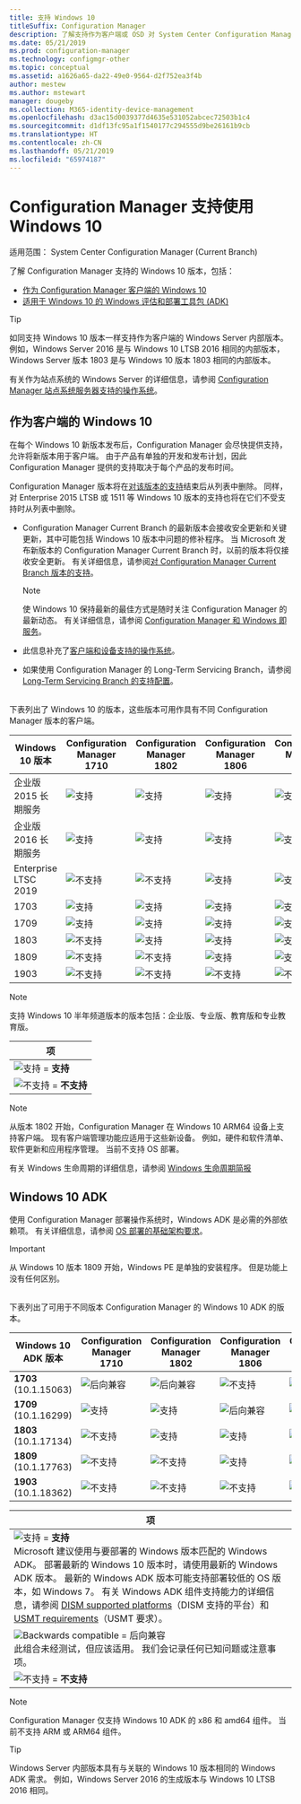 ```yaml
---
title: 支持 Windows 10
titleSuffix: Configuration Manager
description: 了解支持作为客户端或 OSD 对 System Center Configuration Manager 使用的 Windows 10 版本
ms.date: 05/21/2019
ms.prod: configuration-manager
ms.technology: configmgr-other
ms.topic: conceptual
ms.assetid: a1626a65-da22-49e0-9564-d2f752ea3f4b
author: mestew
ms.author: mstewart
manager: dougeby
ms.collection: M365-identity-device-management
ms.openlocfilehash: d3ac15d0039377d4635e531052abcec72503b1c4
ms.sourcegitcommit: d1df13fc95a1f1540177c294555d9be26161b9cb
ms.translationtype: HT
ms.contentlocale: zh-CN
ms.lasthandoff: 05/21/2019
ms.locfileid: "65974187"
---
```

# <a name="support-for-windows-10-in-configuration-manager"></a>Configuration Manager 支持使用 Windows 10  

适用范围：  System Center Configuration Manager (Current Branch)

了解 Configuration Manager 支持的 Windows 10 版本，包括：

- [作为 Configuration Manager 客户端的 Windows 10](#windows-10-as-a-client)
- [适用于 Windows 10 的 Windows 评估和部署工具包 (ADK)](#windows-10-adk)

> [!Tip]
> 如同支持 Windows 10 版本一样支持作为客户端的 Windows Server 内部版本。 例如，Windows Server 2016 是与 Windows 10 LTSB 2016 相同的内部版本，Windows Server 版本 1803 是与 Windows 10 版本 1803 相同的内部版本。
>
> 有关作为站点系统的 Windows Server 的详细信息，请参阅 [Configuration Manager 站点系统服务器支持的操作系统](/sccm/core/plan-design/configs/supported-operating-systems-for-site-system-servers#the-server-core-installation-of-windows-server-version-1803)。



## <a name="windows-10-as-a-client"></a>作为客户端的 Windows 10

在每个 Windows 10 新版本发布后，Configuration Manager 会尽快提供支持，允许将新版本用于客户端。 由于产品有单独的开发和发布计划，因此 Configuration Manager 提供的支持取决于每个产品的发布时间。

Configuration Manager 版本将在[对该版本的支持](/sccm/core/servers/manage/current-branch-versions-supported)结束后从列表中删除。 同样，对 Enterprise 2015 LTSB 或 1511 等 Windows 10 版本的支持也将在它们不受支持时从列表中删除。

- Configuration Manager Current Branch 的最新版本会接收安全更新和关键更新，其中可能包括 Windows 10 版本中问题的修补程序。 当 Microsoft 发布新版本的 Configuration Manager Current Branch 时，以前的版本将仅接收安全更新。 有关详细信息，请参阅[对 Configuration Manager Current Branch 版本的支持](/sccm/core/servers/manage/current-branch-versions-supported)。  

    > [!Note]  
    > 使 Windows 10 保持最新的最佳方式是随时关注 Configuration Manager 的最新动态。 有关详细信息，请参阅 [Configuration Manager 和 Windows 即服务](/sccm/core/understand/configuration-manager-and-windows-as-service)。  

- 此信息补充了[客户端和设备支持的操作系统](/sccm/core/plan-design/configs/supported-operating-systems-for-clients-and-devices)。  

- 如果使用 Configuration Manager 的 Long-Term Servicing Branch，请参阅 [Long-Term Servicing Branch 的支持配置](/sccm/core/understand/supported-configurations-for-ltsb)。  

<br/>
下表列出了 Windows 10 的版本，这些版本可用作具有不同 Configuration Manager 版本的客户端。

| Windows 10 版本 | Configuration Manager 1710 | Configuration Manager 1802 | Configuration Manager 1806 | Configuration Manager 1810 | Configuration Manager 1902 |
|---------------------|-----|-----|-----|-----|-----|
| 企业版 2015 长期服务 <!--10/14/2025-->   | ![支持](media/green_check.png) | ![支持](media/green_check.png) | ![支持](media/green_check.png) | ![支持](media/green_check.png) | ![支持](media/green_check.png) |
| 企业版 2016 长期服务 <!--10/13/2026-->   | ![支持](media/green_check.png) | ![支持](media/green_check.png) | ![支持](media/green_check.png) | ![支持](media/green_check.png) | ![支持](media/green_check.png) |
| Enterprise LTSC 2019 <!--01/09/2029-->   | ![不支持](media/Red_X.png)   | ![不支持](media/Red_X.png)   | ![支持](media/green_check.png) | ![支持](media/green_check.png) | ![支持](media/green_check.png) |
| 1703   <!--10/08/2019-->   | ![支持](media/green_check.png) | ![支持](media/green_check.png) | ![支持](media/green_check.png) | ![支持](media/green_check.png) | ![支持](media/green_check.png) |
| 1709   <!--04/14/2020-->   | ![支持](media/green_check.png) | ![支持](media/green_check.png) | ![支持](media/green_check.png) | ![支持](media/green_check.png) | ![支持](media/green_check.png) |
| 1803   <!--11/10/2020-->   | ![不支持](media/Red_X.png) | ![支持](media/green_check.png) | ![支持](media/green_check.png) | ![支持](media/green_check.png) | ![支持](media/green_check.png) |
| 1809   <!--05/11/2021-->   | ![不支持](media/Red_X.png) | ![不支持](media/Red_X.png) | ![支持](media/green_check.png) | ![支持](media/green_check.png) | ![支持](media/green_check.png) |
| 1903   <!--TBD-->   | ![不支持](media/Red_X.png) | ![不支持](media/Red_X.png) | ![不支持](media/Red_X.png) | ![不支持](media/Red_X.png) | ![支持](media/green_check.png) |

<!-- lifecycle reference: https://support.microsoft.com/help/13853/windows-lifecycle-fact-sheet -->

> [!Note]  
> 支持 Windows 10 半年频道版本的版本包括：企业版、专业版、教育版和专业教育版。  

| 项 |
|--|
| ![支持](media/green_check.png) = **支持**  |
| ![不支持](media/Red_X.png) = **不支持** |

> [!NOTE]  
> 从版本 1802 开始，Configuration Manager 在 Windows 10 ARM64 设备上支持客户端。 现有客户端管理功能应适用于这些新设备。 例如，硬件和软件清单、软件更新和应用程序管理。 当前不支持 OS 部署。 <!-- 1353704 -->

有关 Windows 生命周期的详细信息，请参阅 [Windows 生命周期简报](https://support.microsoft.com/help/13853/windows-lifecycle-fact-sheet)



## <a name="windows-10-adk"></a>Windows 10 ADK

使用 Configuration Manager 部署操作系统时，Windows ADK 是必需的外部依赖项。 有关详细信息，请参阅 [OS 部署的基础架构要求](/sccm/osd/plan-design/infrastructure-requirements-for-operating-system-deployment#windows-adk-for-windows-10)。

> [!Important]  
> 从 Windows 10 版本 1809 开始，Windows PE 是单独的安装程序。 但是功能上没有任何区别。

<br/>
下表列出了可用于不同版本 Configuration Manager 的 Windows 10 ADK 的版本。

| Windows 10 ADK 版本  | Configuration Manager 1710 | Configuration Manager 1802 | Configuration Manager 1806 | Configuration Manager 1810 | Configuration Manager 1902 |
|--------------------|-----|-----|-----|-----|-----|
| **1703**<br>(10.1.15063) | ![后向兼容](media/blue_compat.png) | ![后向兼容](media/blue_compat.png) | ![不支持](media/Red_X.png) | ![不支持](media/Red_X.png) | ![不支持](media/Red_X.png) |
| **1709**<br>(10.1.16299) | ![支持](media/green_check.png) | ![支持](media/green_check.png) | ![后向兼容](media/blue_compat.png) | ![不支持](media/Red_X.png)   | ![不支持](media/Red_X.png) |
| **1803**<br>(10.1.17134) | ![不支持](media/Red_X.png) | ![支持](media/green_check.png) | ![支持](media/green_check.png) | ![后向兼容](media/blue_compat.png) | ![后向兼容](media/blue_compat.png) |
| **1809**<br>(10.1.17763) | ![不支持](media/Red_X.png) | ![不支持](media/Red_X.png) | ![支持](media/green_check.png) | ![支持](media/green_check.png) | ![支持](media/green_check.png) |
| **1903**<br>(10.1.18362) | ![不支持](media/Red_X.png) | ![不支持](media/Red_X.png) | ![不支持](media/Red_X.png) | ![不支持](media/Red_X.png) | ![支持](media/green_check.png) |

|项|
|--|
| ![支持](media/green_check.png) = **支持** <br/> Microsoft 建议使用与要部署的 Windows 版本匹配的 Windows ADK。 部署最新的 Windows 10 版本时，请使用最新的 Windows ADK 版本。 最新的 Windows ADK 版本可能支持部署较低的 OS 版本，如 Windows 7。<!-- SCCMDocs issue 1229 --> 有关 Windows ADK 组件支持能力的详细信息，请参阅 [DISM supported platforms](https://docs.microsoft.com/windows-hardware/manufacture/desktop/dism-supported-platforms)（DISM 支持的平台）和 [USMT requirements](https://docs.microsoft.com/windows/deployment/usmt/usmt-requirements#bkmk-1)（USMT 要求）。 |
| ![Backwards compatible](media/blue_compat.png)  = 后向兼容  <br/> 此组合未经测试，但应该适用。 我们会记录任何已知问题或注意事项。 |
| ![不支持](media/Red_X.png) = **不支持** |

> [!Note]  
> Configuration Manager 仅支持 Windows 10 ADK 的 x86 和 amd64 组件。 当前不支持 ARM 或 ARM64 组件。

> [!Tip]
> Windows Server 内部版本具有与关联的 Windows 10 版本相同的 Windows ADK 需求。 例如，Windows Server 2016 的生成版本与 Windows 10 LTSB 2016 相同。
